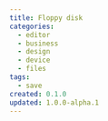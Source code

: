 ```yaml
---
title: Floppy disk
categories:
  - editor
  - business
  - design
  - device
  - files
tags:
  - save
created: 0.1.0
updated: 1.0.0-alpha.1
---
```

